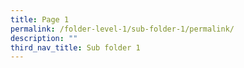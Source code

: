```yaml
---
title: Page 1
permalink: /folder-level-1/sub-folder-1/permalink/
description: ""
third_nav_title: Sub folder 1
---
```


